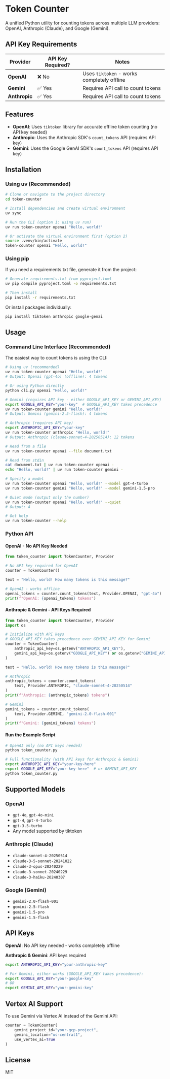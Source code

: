 # Token Counter

A unified Python utility for counting tokens across multiple LLM providers: OpenAI, Anthropic (Claude), and Google (Gemini).

## API Key Requirements

| Provider | API Key Required? | Notes |
|----------|-------------------|-------|
| **OpenAI** | ❌ No | Uses `tiktoken` - works completely offline |
| **Gemini** | ✅ Yes | Requires API call to count tokens |
| **Anthropic** | ✅ Yes | Requires API call to count tokens |

## Features

- **OpenAI**: Uses `tiktoken` library for accurate offline token counting (no API key needed)
- **Anthropic**: Uses the Anthropic SDK's `count_tokens` API (requires API key)
- **Gemini**: Uses the Google GenAI SDK's `count_tokens` API (requires API key)

## Installation

### Using uv (Recommended)

```bash
# Clone or navigate to the project directory
cd token-counter

# Install dependencies and create virtual environment
uv sync

# Run the CLI (option 1: using uv run)
uv run token-counter openai "Hello, world!"

# Or activate the virtual environment first (option 2)
source .venv/bin/activate
token-counter openai "Hello, world!"
```

### Using pip

If you need a requirements.txt file, generate it from the project:

```bash
# Generate requirements.txt from pyproject.toml
uv pip compile pyproject.toml -o requirements.txt

# Then install
pip install -r requirements.txt
```

Or install packages individually:

```bash
pip install tiktoken anthropic google-genai
```

## Usage

### Command Line Interface (Recommended)

The easiest way to count tokens is using the CLI:

```bash
# Using uv (recommended)
uv run token-counter openai "Hello, world!"
# Output: Openai (gpt-4o) (offline): 4 tokens

# Or using Python directly
python cli.py openai "Hello, world!"

# Gemini (requires API key - either GOOGLE_API_KEY or GEMINI_API_KEY)
export GOOGLE_API_KEY="your-key"  # GOOGLE_API_KEY takes precedence
uv run token-counter gemini "Hello, world!"
# Output: Gemini (gemini-2.5-flash): 4 tokens

# Anthropic (requires API key)
export ANTHROPIC_API_KEY="your-key"
uv run token-counter anthropic "Hello, world!"
# Output: Anthropic (claude-sonnet-4-20250514): 12 tokens

# Read from a file
uv run token-counter openai --file document.txt

# Read from stdin
cat document.txt | uv run token-counter openai -
echo "Hello, world!" | uv run token-counter gemini -

# Specify a model
uv run token-counter openai "Hello, world!" --model gpt-4-turbo
uv run token-counter gemini "Hello, world!" --model gemini-1.5-pro

# Quiet mode (output only the number)
uv run token-counter openai "Hello, world!" --quiet
# Output: 4

# Get help
uv run token-counter --help
```

### Python API

#### OpenAI - No API Key Needed

```python
from token_counter import TokenCounter, Provider

# No API key required for OpenAI
counter = TokenCounter()

text = "Hello, world! How many tokens is this message?"

# OpenAI - works offline
openai_tokens = counter.count_tokens(text, Provider.OPENAI, "gpt-4o")
print(f"OpenAI: {openai_tokens} tokens")
```

#### Anthropic & Gemini - API Keys Required

```python
from token_counter import TokenCounter, Provider
import os

# Initialize with API keys
# GOOGLE_API_KEY takes precedence over GEMINI_API_KEY for Gemini
counter = TokenCounter(
    anthropic_api_key=os.getenv("ANTHROPIC_API_KEY"),
    gemini_api_key=os.getenv("GOOGLE_API_KEY") or os.getenv("GEMINI_API_KEY"),
)

text = "Hello, world! How many tokens is this message?"

# Anthropic
anthropic_tokens = counter.count_tokens(
    text, Provider.ANTHROPIC, "claude-sonnet-4-20250514"
)
print(f"Anthropic: {anthropic_tokens} tokens")

# Gemini
gemini_tokens = counter.count_tokens(
    text, Provider.GEMINI, "gemini-2.0-flash-001"
)
print(f"Gemini: {gemini_tokens} tokens")
```

#### Run the Example Script

```bash
# OpenAI only (no API keys needed)
python token_counter.py

# Full functionality (with API keys for Anthropic & Gemini)
export ANTHROPIC_API_KEY="your-key-here"
export GOOGLE_API_KEY="your-key-here"  # or GEMINI_API_KEY
python token_counter.py
```

## Supported Models

### OpenAI
- `gpt-4o`, `gpt-4o-mini`
- `gpt-4`, `gpt-4-turbo`
- `gpt-3.5-turbo`
- Any model supported by tiktoken

### Anthropic (Claude)
- `claude-sonnet-4-20250514`
- `claude-3-5-sonnet-20241022`
- `claude-3-opus-20240229`
- `claude-3-sonnet-20240229`
- `claude-3-haiku-20240307`

### Google (Gemini)
- `gemini-2.0-flash-001`
- `gemini-2.5-flash`
- `gemini-1.5-pro`
- `gemini-1.5-flash`

## API Keys

**OpenAI**: No API key needed - works completely offline

**Anthropic & Gemini**: API keys required

```bash
export ANTHROPIC_API_KEY="your-anthropic-key"

# For Gemini, either works (GOOGLE_API_KEY takes precedence):
export GOOGLE_API_KEY="your-google-key"
# OR
export GEMINI_API_KEY="your-gemini-key"
```

## Vertex AI Support

To use Gemini via Vertex AI instead of the Gemini API:

```python
counter = TokenCounter(
    gemini_project_id="your-gcp-project",
    gemini_location="us-central1",
    use_vertex_ai=True
)
```

## License

MIT
